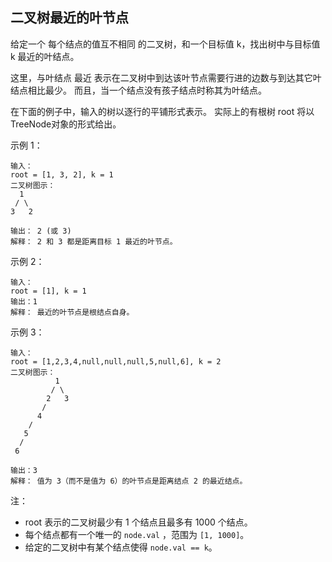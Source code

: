 ## 二叉树最近的叶节点

给定一个 每个结点的值互不相同 的二叉树，和一个目标值 k，找出树中与目标值 k 最近的叶结点。

这里，与叶结点 最近 表示在二叉树中到达该叶节点需要行进的边数与到达其它叶结点相比最少。
而且，当一个结点没有孩子结点时称其为叶结点。

在下面的例子中，输入的树以逐行的平铺形式表示。
实际上的有根树 root 将以TreeNode对象的形式给出。

示例 1：

```
输入：
root = [1, 3, 2], k = 1
二叉树图示：
  1
 / \
3   2

输出： 2 (或 3)
解释： 2 和 3 都是距离目标 1 最近的叶节点。
```

示例 2：

```
输入：
root = [1], k = 1
输出：1
解释： 最近的叶节点是根结点自身。
```

示例 3：

```
输入：
root = [1,2,3,4,null,null,null,5,null,6], k = 2
二叉树图示：
          1
         / \
        2   3
       /
      4
    /
   5
  /
 6

输出：3
解释： 值为 3（而不是值为 6）的叶节点是距离结点 2 的最近结点。
```

注：

* root 表示的二叉树最少有 1 个结点且最多有 1000 个结点。
* 每个结点都有一个唯一的 `node.val` ，范围为 `[1, 1000]`。
* 给定的二叉树中有某个结点使得 `node.val == k`。